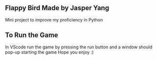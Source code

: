 ## Flappy Bird Made by Jasper Yang 
Mini project to improve my proficiency in Python 

## To Run the Game 
In VScode run the game by pressing the run button and a window should pop-up starting the game 
Hope you enjoy :)